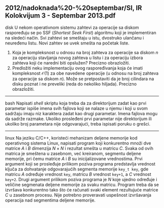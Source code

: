2012/nadoknada%20-%20septembar/SI, IR Kolokvijum 3 - Septembar 2013.pdf
--------------------------------------------------------------------------------
disk
U nekom operativnom sistemu zahtevi za operacije sa diskom raspoređuju se po SSF (*Shortest Seek First*) 
algoritmu koji je implementiran na sledeći način. Svi zahtevi se smeštaju u istu, 
dvostruko ulančanu i neuređenu listu. Novi zahtev se uvek smešta na početak liste. 

1. Koja je kompleksnost u odnosu na broj zahteva za operacije sa diskom $n$ za operaciju stavljanja novog zahteva u listu i za operaciju izbora zahteva koji će naredni biti opslužen? Precizno obrazložiti. 
2. Predložiti neku implementaciju ovog raspoređivanja koja će imati kompleksnost $\mathcal{O}(1)$ za  obe  navedene operacije  (u  odnosu  na  broj  zahteva  za  operacije  sa  diskom $n$). Može se pretpostaviti  da  je  broj  cilindara  na  disku  poznat  i ne  preveliki (reda  do  nekoliko  hiljada). Precizno obrazložiti. 

--------------------------------------------------------------------------------
bash
Napisati  *shell*  skriptu  koja treba da za direktorijum zadat kao prvi parametar ispiše imena svih fajlova koji se nalaze u njemu i koji u svom sadržaju imaju niz  karaktera  zadat kao  drugi parametar. Imena fajlova mogu da sadrže razmake. Ukoliko prosleđeni prvi parametar  nije direktorijum ili ukoliko broj parametara nije odgovarajući, treba ispisati poruku o grešci. 

--------------------------------------------------------------------------------
linux
Na  jeziku C/C++, koristeći mehanizam deljene memorije kod operativnog sistema Linux, napisati program koji konkurentno množi dve matrice $A$ i $B$ dimenzija $N \times N$ i rezultat smešta u matricu $C$. Svaka od ovih matrica je smeštena u zasebnom, već kreiranom, segmentu deljene memorije,  pri  čemu  matrice $A$ i $B$ su  inicijalizovane  vrednostima.  Prvi  argument  koji  se prosleđuje prilikom poziva programa predstavlja vrednost ključa za dohvatanje odgovarajućih segmenta  memorije `key_t key`,  gde  matricu $A$ određuje vrednost `key`,  matricu $B$ vrednost `key+1`,  a $C$ vrednost `key+2`.  Drugi  argument  prilikom  poziva  programa  je $N$ koje  ujedno određuje  i  veličine  segmenata  deljene  memorije  za  svaku  matricu.  Program  treba  da  se izvršava konkurentno tako što će računati svaki element rezultujuće matrice $C$ u  zasebnom procesu. Nije potrebno proveravati uspešnost izvršavanja operacija nad segmentima deljene memorije. 
